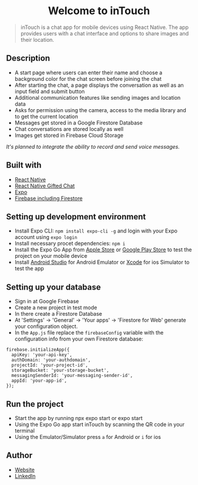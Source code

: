 <h1 align="center">Welcome to inTouch</h1>

> inTouch is a chat app for mobile devices using React Native. The app provides users with a chat interface and options to share images and their location.

## Description

- A start page where users can enter their name and choose a background color for the chat screen before joining the chat
- After starting the chat, a page displays the conversation as well as an input field and submit button
- Additional communication features like sending images and location data
- Asks for permission using the camera, access to the media library and to get the current location
- Messages get stored in a Google Firestore Database
- Chat conversations are stored locally as well
- Images get stored in Firebase Cloud Storage

_It's planned to integrate the ability to record and send voice messages._

## Built with

- [React Native](https://reactnative.dev/)
- [React Native Gifted Chat](https://github.com/FaridSafi/react-native-gifted-chat)
- [Expo](https://expo.dev/)
- [Firebase including Firestore](https://firebase.google.com/)

## Setting up development environment

- Install Expo CLI: `npm install expo-cli -g`
  and login with your Expo account using `expo login`
- Install necessary procet dependencies: `npm i`
- Install the Expo Go App from [Apple Store](https://apps.apple.com/us/app/expo-go/id982107779) or [Google Play Store](https://play.google.com/store/apps/details?id=host.exp.exponent&gl=DE) to test the project on your mobile device
- Install [Android Studio](https://developer.android.com/studio) for Android Emulator or [Xcode](https://apps.apple.com/de/app/xcode/id497799835?mt=12) for ios Simulator to test the app

## Setting up your database

- Sign in at Google Firebase
- Create a new project in test mode
- In there create a Firestore Database
- At 'Settings' -> 'General' -> 'Your apps' -> 'Firestore for Web' generate your configuration object.
- In the `App.js` file replace the `firebaseConfig` variable with the configuration info from your own Firestore database:

```
firebase.initializeApp({
  apiKey: 'your-api-key',
  authDomain: 'your-authdomain',
  projectId: 'your-project-id',
  storageBucket: 'your-storage-bucket',
  messagingSenderId: 'your-messaging-sender-id',
  appId: 'your-app-id',
});
```

## Run the project

- Start the app by running npx expo start or expo start
- Using the Expo Go app start inTouch by scanning the QR code in your terminal
- Using the Emulator/Simulator press `a` for Android or `i` for ios

## Author

- [Website](https://judith.sueggeler.com)
- [LinkedIn](https://linkedin.com/in/judith-sueggeler/)
